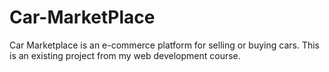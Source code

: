 # Car-MarketPlace
Car Marketplace is an e-commerce platform for selling or buying cars. This is an existing project from my web development course. 
